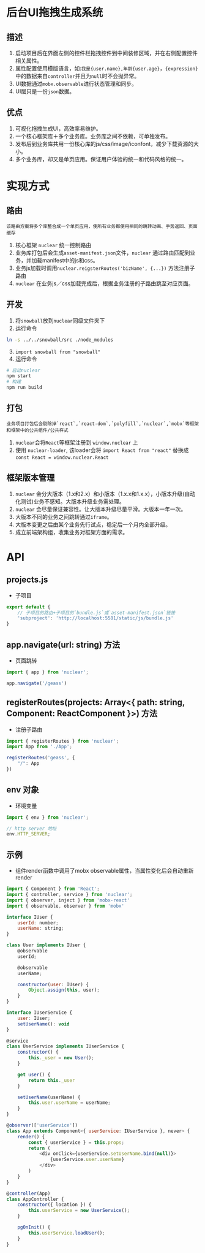 # 后台UI拖拽生成系统

## 描述

1. 启动项目后在界面左侧的控件栏拖拽控件到中间装修区域，并在右侧配置控件相关属性。
2. 属性配置使用模版语言，如:`我是{user.name},年龄{user.age}`，`{expression}`中的数据来自`controller`并且为`null`时不会抛异常。
3. UI数据通过`mobx.observable`进行状态管理和同步。
4. UI层只是一份`json`数据。

## 优点
1. 可视化拖拽生成UI，高效率易维护。
2. 一个核心框架库＋多个业务库。业务库之间不依赖，可单独发布。
3. 发布后到业务库共用一份核心库的js/css/image/iconfont，减少下载资源的大小。
4. 多个业务库，却又是单页应用。保证用户体验的统一和代码风格的统一。

# 实现方式

## 路由
```
该路由方案将多个库整合成一个单页应用，使所有业务都使用相同的跳转动画、手势返回、页面缓存
```
1. 核心框架 `nuclear` 统一控制路由
2. 业务库打包后会生成`asset-manifest.json`文件，`nuclear` 通过路由匹配到业务，并加载manifest中的js和css。
3. 业务js加载时调用`nuclear.reigsterRoutes('bizName', {...})` 方法注册子路由
4. `nuclear` 在业务js／css加载完成后，根据业务注册的子路由跳至对应页面。

## 开发

1. 将`snowball`放到`nuclear`同级文件夹下
2. 运行命令
```sh
ln -s ../../snowball/src ./node_modules
```
3. `import snowball from "snowball"`
4. 运行命令
```sh
# 启动nuclear
npm start
# 构建
npm run build
```

## 打包
```
业务项目打包后会剔除掉`react`,`react-dom`,`polyfill`,`nuclear`,`mobx`等框架和框架中的公共组件/公共样式
```
1. `nuclear`会将`React`等框架注册到 `window.nuclear` 上
2. 使用 `nuclear-loader`, 该loader会将 `import React from "react"` 替换成 `const React = window.nuclear.React`

## 框架版本管理

1. `nuclear` 会分大版本（1.x和2.x）和小版本（1.x.x和1.x.x），小版本升级(自动化测试)业务不感知。大版本升级业务需处理。
2. `nuclear` 会尽量保证兼容性。让大版本升级尽量平滑。大版本一年一次。
3. 大版本不同的业务之间跳转通过`iframe`。
4. 大版本变更之后由某个业务先行试点，稳定后一个月内全部升级。
5. 成立前端架构组，收集业务对框架方面的需求。

# API

## projects.js

* 子项目

```js
export default {
    // 子项目的路由+子项目的`bundle.js`或`asset-manifest.json`链接
    'subproject': 'http://localhost:5581/static/js/bundle.js'
}
```

## app.navigate(url: string) 方法

* 页面跳转

```js
import { app } from 'nuclear';

app.navigate('/geass')
```

## registerRoutes(projects: Array<{ path: string, Component: ReactComponent }>) 方法

* 注册子路由

```js
import { registerRoutes } from 'nuclear';
import App from './App';

registerRoutes('geass', {
    "/": App
})
```

## env 对象

* 环境变量

```js
import { env } from 'nuclear';

// http server 地址
env.HTTP_SERVER;
```

## 示例

* 组件render函数中调用了mobx observable属性，当属性变化后会自动重新render

```js
import { Component } from 'React';
import { controller, service } from 'nuclear';
import { observer, inject } from 'mobx-react'
import { observable, observer } from 'mobx'

interface IUser {
    userId: number;
    userName: string;
}

class User implements IUser {
    @observable
    userId;

    @observable
    userName;

    constructor(user: IUser) {
        Object.assign(this, user);
    }
}

interface IUserService {
    user: IUser;
    setUserName(): void
}

@service
class UserService implements IUserService {
    constructor() {
        this._user = new User();
    }

    get user() {
        return this._user
    }

    setUserName(userName) {
        this.user.userName = userName;
    }
}

@observer(['userService'])
class App extends Component<{ userService: IUserService }, never> {
    render() {
        const { userService } = this.props;
        return (
            <div onClick={userService.setUserName.bind(null)}>
                {userService.user.userName}
            </div>
        )
    }
}

@controller(App)
class AppController {
    constructor({ location }) {
        this.userService = new UserService();
    }

    pgOnInit() {
        this.userService.loadUser();
    }
}
```